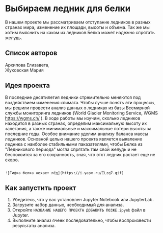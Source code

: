 # Выбираем ледник для белки

В нашем проекте мы рассматриваем отступание ледников в разных странах мира, изменение их площади, высоты и объема. Так же мы хотим выяснить на каком из ледников Белка может надежно спрятать желудь.


## Список авторов

Архипова Елизавета,  
Жуковская Мария

## Идея проекта

В последние десятилетия ледники стремительно меняются под воздействием изменения климата. Чтобы лучше понять эти процессы, мы решили провести анализ данных о ледниках из базы Всемирной службы мониторинга ледников (World Glacier Monitoring Service, WGMS https://wgms.ch/ ).
В ходе работы мы изучим, сколько ледников находится в разных странах, определим максимальную высоту их залегания, а также минимальные и максимальные потери высоты за последние годы. Особое внимание уделим анализу баланса массы ледников.
Основной целью нашего проекта является выявление ледника с наиболее стабильными паказателями, чтобы Белка из "Ледникового периода" могла спрятать там свой желудь и не беспокоится за его сохранность, зная, что этот ледник растает еще не скоро.  


                                                                           ![Гифка белка нюхает лёд](https://i.yapx.ru/ILzg7.gif)


## Как запустить проект

1. Убедитесь, что у вас установлен Jupyter Notebook или JupyterLab.
2. Загрузите набор данных, необходимый для анализа.
3. Откройте `НАЗВАНИЕ НАШЕГО ПРОЕКТА ДОБАВИТЬ ПОЗЖЕ.ipynb` файл в Jupyter.
4. Выполните анализ ячеек последовательно, чтобы воспроизвести результаты анализа.

